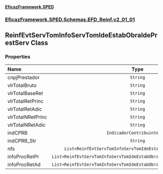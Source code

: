 #### [EficazFramework.SPED](EficazFrameworkSPED.md 'EficazFramework SPED')
### [EficazFramework.SPED.Schemas.EFD_Reinf.v2_01_01](EficazFramework.SPED.Schemas.EFD_Reinf.v2_01_01.md 'EficazFramework.SPED.Schemas.EFD_Reinf.v2_01_01')

## ReinfEvtServTomInfoServTomIdeEstabObraIdePrestServ Class
### Properties

| Name | Type | |
| :--- | :---: | :--- |
| cnpjPrestador | `String` |  |
| vlrTotalBruto | `String` |  |
| vlrTotalBaseRet | `String` |  |
| vlrTotalRetPrinc | `String` |  |
| vlrTotalRetAdic | `String` |  |
| vlrTotalNRetPrinc | `String` |  |
| vlrTotalNRetAdic | `String` |  |
| indCPRB | `IndicadorContribuinteCPRB` |  |
| indCPRB_Str | `String` |  |
| nfs | `List<ReinfEvtServTomInfoServTomIdeEstabObraIdePrestServNfs>` |  |
| infoProcRetPr | `List<ReinfEvtServTomInfoServTomIdeEstabObraIdePrestServInfoProcRetPr>` |  |
| infoProcRetAd | `List<ReinfEvtServTomInfoServTomIdeEstabObraIdePrestServInfoProcRetAd>` |  |

